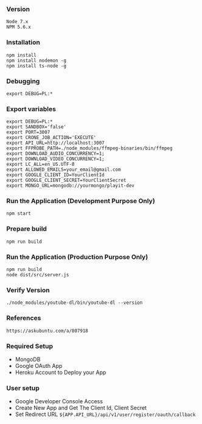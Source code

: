### Version
```
Node 7.x
NPM 5.6.x
```

### Installation
```
npm install
npm install nodemon -g
npm install ts-node -g
```

### Debugging
```
export DEBUG=PL:*
```

### Export variables
```
export DEBUG=PL:*
export SANDBOX='false'
export PORT=3007
export CRONE_JOB_ACTION='EXECUTE'
export API_URL=http://localhost:3007
export FFPROBE_PATH=./node_modules/ffmpeg-binaries/bin/ffmpeg
export DOWNLOAD_AUDIO_CONCURRENCY=1;
export DOWNLOAD_VIDEO_CONCURRENCY=1;
export LC_ALL=en_US.UTF-8
export ALLOWED_EMAILS=your_email@gmail.com
export GOOGLE_CLIENT_ID=YourClientId
export GOOGLE_CLIENT_SECRET=YourClientSecret
export MONGO_URL=mongodb://yourmongo/playit-dev
```

### Run the Application (Development Purpose Only)
```
npm start
```

### Prepare build
```
npm run build
```

### Run the Application (Production Purpose Only)
```
npm run build
node dist/src/server.js
```

### Verify Version
```
./node_modules/youtube-dl/bin/youtube-dl --version
```

### References
```
https://askubuntu.com/a/807918
```

### Required Setup
* MongoDB
* Google OAuth App
* Heroku Account to Deploy your App

### User setup
* Google Developer Console Access
* Create New App and Get The Client Id, Client Secret
* Set Redirect URL `${APP.API_URL}/api/v1/user/register/oauth/callback`
